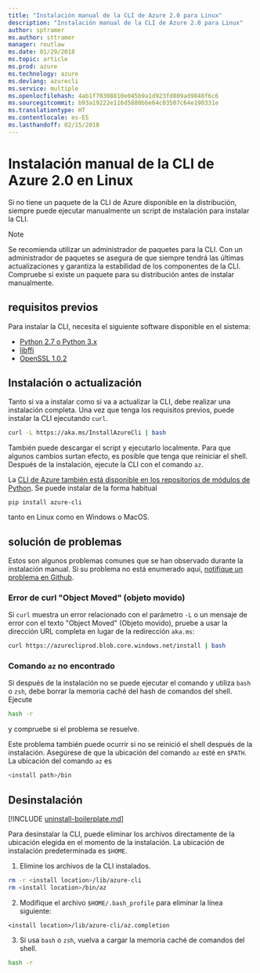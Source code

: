 ```yaml
---
title: "Instalación manual de la CLI de Azure 2.0 para Linux"
description: "Instalación manual de la CLI de Azure 2.0 para Linux"
author: sptramer
ms.author: sttramer
manager: routlaw
ms.date: 01/29/2018
ms.topic: article
ms.prod: azure
ms.technology: azure
ms.devlang: azurecli
ms.service: multiple
ms.openlocfilehash: 4ab1f70308810e045b9a1d923fd809ad9848f6c6
ms.sourcegitcommit: b93a19222e116d5880bbe64c03507c64e190331e
ms.translationtype: HT
ms.contentlocale: es-ES
ms.lasthandoff: 02/15/2018
---
```

# <a name="install-azure-cli-20-on-linux-manually"></a>Instalación manual de la CLI de Azure 2.0 en Linux

Si no tiene un paquete de la CLI de Azure disponible en la distribución, siempre puede ejecutar manualmente un script de instalación para instalar la CLI.

> [!NOTE]
> Se recomienda utilizar un administrador de paquetes para la CLI. Con un administrador de paquetes se asegura de que siempre tendrá las últimas actualizaciones y garantiza la estabilidad de los componentes de la CLI. Compruebe si existe un paquete para su distribución antes de instalar manualmente.

## <a name="prerequisites"></a>requisitos previos

Para instalar la CLI, necesita el siguiente software disponible en el sistema:

* [Python 2.7 o Python 3.x](https://www.python.org/downloads/)
* [libffi](https://sourceware.org/libffi/)
* [OpenSSL 1.0.2](https://www.openssl.org/source/)

## <a name="install-or-update"></a>Instalación o actualización

Tanto si va a instalar como si va a actualizar la CLI, debe realizar una instalación completa. Una vez que tenga los requisitos previos, puede instalar la CLI ejecutando `curl`.

```bash
curl -L https://aka.ms/InstallAzureCli | bash
```

También puede descargar el script y ejecutarlo localmente. Para que
algunos cambios surtan efecto, es posible que tenga que reiniciar el
shell. Después de la instalación, ejecute la CLI con el comando `az`.

La
[CLI de Azure también está disponible en los repositorios de módulos de Python](https://pypi.python.org/pypi/azure-cli). Se
puede instalar de la forma habitual

	pip install azure-cli
	
tanto en Linux como en Windows o MacOS.

## <a name="troubleshooting"></a>solución de problemas

Estos son algunos problemas comunes que se han observado durante la instalación manual. Si su problema no está enumerado aquí, [notifique un problema en Github](https://github.com/Azure/azure-cli/issues).
### <a name="curl-object-moved-error"></a>Error de curl "Object Moved" (objeto movido)

Si `curl` muestra un error relacionado con el parámetro `-L` o un mensaje de error con el texto "Object Moved" (Objeto movido), pruebe a usar la dirección URL completa en lugar de la redirección `aka.ms`:

```bash
curl https://azurecliprod.blob.core.windows.net/install | bash
```

### <a name="az-command-not-found"></a>Comando `az` no encontrado

Si después de la instalación no se puede ejecutar el comando y utiliza `bash` o `zsh`, debe borrar la memoria caché del hash de comandos del shell. Ejecute

```bash
hash -r
```

y compruebe si el problema se resuelve.

Este problema también puede ocurrir si no se reinició el shell después de la instalación. Asegúrese de que la ubicación del comando `az` esté en `$PATH`. La ubicación del comando `az` es

```bash
<install path>/bin
```

## <a name="uninstall"></a>Desinstalación

[!INCLUDE [uninstall-boilerplate.md](includes/uninstall-boilerplate.md)]

Para desinstalar la CLI, puede eliminar los archivos directamente de la ubicación elegida en el momento de la instalación. La ubicación de instalación predeterminada es `$HOME`.

1. Elimine los archivos de la CLI instalados.

  ```bash
  rm -r <install location>/lib/azure-cli
  rm <install location>/bin/az
  ```
2. Modifique el archivo `$HOME/.bash_profile` para eliminar la línea siguiente:

  ```
  <install location>/lib/azure-cli/az.completion
  ```

3. Si usa `bash` o `zsh`, vuelva a cargar la memoria caché de comandos del shell.

  ```bash
  hash -r
  ```
